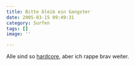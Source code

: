 ```yaml
---
title: Bitte bleib ein Gangster
date: 2005-03-15 09:49:31
category: Surfen
tags: []
image: ''

---
```


Alle sind so [hardcore](http://www.necrohiphop.com/images/art_maxim.jpg), aber ich rappe brav weiter.
